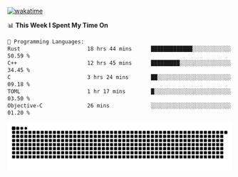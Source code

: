 [![wakatime](https://wakatime.com/badge/user/384f91c6-4eee-411f-8f3b-1b691f58a544.svg)](https://wakatime.com/@384f91c6-4eee-411f-8f3b-1b691f58a544)

<!--START_SECTION:waka-->
📊 **This Week I Spent My Time On** 

```text
💬 Programming Languages: 
Rust                     18 hrs 44 mins      █████████████░░░░░░░░░░░░   50.59 % 
C++                      12 hrs 45 mins      █████████░░░░░░░░░░░░░░░░   34.45 % 
C                        3 hrs 24 mins       ██░░░░░░░░░░░░░░░░░░░░░░░   09.18 % 
TOML                     1 hr 17 mins        █░░░░░░░░░░░░░░░░░░░░░░░░   03.50 % 
Objective-C              26 mins             ░░░░░░░░░░░░░░░░░░░░░░░░░   01.20 % 
```


<!--END_SECTION:waka-->

<picture>
  <source media="(prefers-color-scheme: dark)" srcset="https://raw.githubusercontent.com/fuwx295/fuwx295/output/github-contribution-grid-snake-dark.svg">
  <source media="(prefers-color-scheme: light)" srcset="https://raw.githubusercontent.com/fuwx295/fuwx295/output/github-contribution-grid-snake.svg">
  <img alt="github contribution grid snake animation" src="https://raw.githubusercontent.com/fuwx295/fuwx295/output/github-contribution-grid-snake.svg">
</picture>
